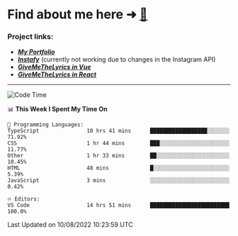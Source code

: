 # Find about me here ➜ [🧑](https://pauabella.dev)

### Project links:
- ***[My Portfolio](https://pauabella.dev)***
- ***[Instafy](https://instafy.me)*** (currently not working due to changes in the Instagram API)
- ***[GiveMeTheLyrics in Vue](https://lyrics.pauabella.dev)***
- ***[GiveMeTheLyrics in React](https://pauabella.dev/GiveMeTheLyrics)***

---
<!--START_SECTION:waka-->
![Code Time](http://img.shields.io/badge/Code%20Time-1%2C351%20hrs%2031%20mins-blue)

📊 **This Week I Spent My Time On** 

```text
💬 Programming Languages: 
TypeScript               10 hrs 41 mins      ██████████████████░░░░░░░   71.92% 
CSS                      1 hr 44 mins        ███░░░░░░░░░░░░░░░░░░░░░░   11.77% 
Other                    1 hr 33 mins        ██░░░░░░░░░░░░░░░░░░░░░░░   10.45% 
HTML                     48 mins             █░░░░░░░░░░░░░░░░░░░░░░░░   5.39% 
JavaScript               3 mins              ░░░░░░░░░░░░░░░░░░░░░░░░░   0.42%

🔥 Editors: 
VS Code                  14 hrs 51 mins      █████████████████████████   100.0%

```


 Last Updated on 10/08/2022 10:23:59 UTC
<!--END_SECTION:waka-->
